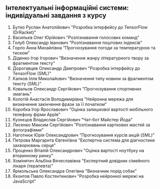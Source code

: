 ## Інтелектуальні інформаційні системи: індивідуальні завдання з курсу
1. Бутко Руслан Анатолійович "Розробка інтерфейсу до TensorFlow (DrRacket)"
2. Васильєв Олег Юрійович "Розпізнавання голосових команд"
3. Голуб Олександр Іванович "Розпізнавання поштових індексів"
4. Горло Анна Михайлівна "Прогнозування погоди за температурою та тиском"
5. Діденко Ігор Ігорович "Визначення жанру літературного твору за фрагментом тексту"
6. Дорогавцев Олександр Дмитрович "Розробка інтерфейсу до TensorFlow (SML)"
7. Капков Ілля Миколайович "Визначення типу новини за фрагментом тексту (SML)"
8. Ковальов Олександр Сергійович "Прогнозування спортивних змагань"
9. Колотій Анастасія Володимирівна "Нейронна мережа для визначення закінчення фрази за її початком"
10. Коробка Ігор Ярославович "Оцінка залишкової вартості мобільного телефону фірми Apple"
11. Кузнєцов Владислав Сергійович "Чат-бот Майстер Йода"
12. Лисенко Максим Сергійович "Розпізнавання карткових мастей за фотографіями"
13. Наготнюк Юрія Олександрович "Прогнозування курсів акцій (SML)"
14. Петрова Маргарита Євгеніївна "Експертна система для діагностики захворювань серця"
15. Проценко Віталій Олександрович "Оцінка вартості ноутбуку на вторинному ринку"
16. Хомінятич Альбіна Вячеславівна "Експертний довідник сімейного лікаря (терапевта)"
17. Ярмольська Олександра Олегівна "Визначник порід собак"
18. Яхонтов Павло Костянтинович "Розробка нейронної мережі на JavaScript"
